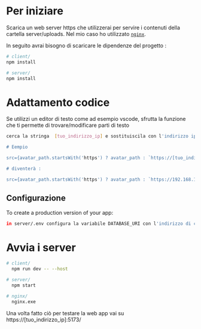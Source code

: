 # Per iniziare

Scarica un web server https che utilizzerai per servire i contenuti della cartella server/uploads. Nel mio caso ho utilizzato [`nginx`](https://docs.nginx.com/). 

In seguito avrai bisogno di scaricare le dipendenze del progetto : 

```bash
# client/
npm install

# server/
npm install
```

# Adattamento codice

Se utilizzi un editor di testo come ad esempio vscode, sfrutta la funzione che ti permette di trovare/modificare parti di testo

```bash
cerca la stringa  [tuo_indirizzo_ip] e sostituiscila con l'indirizzo ip della tua macchina

# Eempio

src={avatar_path.startsWith('https') ? avatar_path : `https://[tuo_indirizzo_ip]/${avatar_path}`}

# diventerà :

src={avatar_path.startsWith('https') ? avatar_path : `https://192.168.1.2/${avatar_path}`}
```

## Configurazione

To create a production version of your app:

```bash
in server/.env configura la variabile DATABASE_URI con l'indirizzo di collegamento per il tuo database in mongodb
```

# Avvia i server

```bash
# client/
  npm run dev -- --host

# server/
  npm start

# nginx/
  nginx.exe
```

Una volta fatto ciò per testare la web app vai su https://[tuo_indirizzo_ip]:5173/ 
